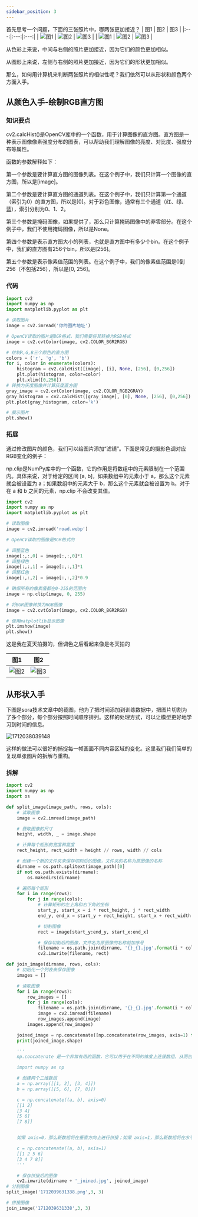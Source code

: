 ```yaml
---
sidebar_position: 3
---
```


首先思考一个问题，下面的三张照片中，哪两张更加接近？
| 图1 | 图2 | 图3 |
|:---:|:---:|:---:|
| ![图1](image/图片的相似性比较/1712039631338.png) | ![图2](image/图片的相似性比较/1712039638653.png) | ![图3](image/图片的相似性比较/1712039646553.png) |
| ![图1](image/图片的相似性比较/Figure_1.png) | ![图2](image/图片的相似性比较/Figure_2.png) | ![图3](image/图片的相似性比较/Figure_3.png) |

从色彩上来说，中间与右侧的照片更加接近，因为它们的颜色更加相似。

从图形上来说，左侧与右侧的照片更加接近，因为它们的形状更加相似。

那么，如何用计算机来判断两张照片的相似性呢？我们依然可以从形状和颜色两个方面入手。


## 从颜色入手-绘制RGB直方图


### 知识要点

cv2.calcHist()是OpenCV库中的一个函数，用于计算图像的直方图。直方图是一种表示图像像素强度分布的图表，可以帮助我们理解图像的亮度、对比度、强度分布等属性。

函数的参数解释如下：

第一个参数是要计算直方图的图像列表。在这个例子中，我们只计算一个图像的直方图，所以是[image]。

第二个参数是要计算直方图的通道列表。在这个例子中，我们只计算第一个通道（索引为0）的直方图，所以是[0]。对于彩色图像，通常有三个通道（红、绿、蓝），索引分别为0、1、2。

第三个参数是掩码图像，如果提供了，那么只计算掩码图像中的非零部分。在这个例子中，我们不使用掩码图像，所以是None。

第四个参数是表示直方图大小的列表，也就是直方图中有多少个bin。在这个例子中，我们的直方图有256个bin，所以是[256]。

第五个参数是表示像素值范围的列表。在这个例子中，我们的像素值范围是0到256（不包括256），所以是[0, 256]。

### 代码

```python
import cv2
import numpy as np
import matplotlib.pyplot as plt

# 读取图片
image = cv2.imread('你的图片地址')

# OpenCV读取的图片是BGR格式，我们需要将其转换为RGB格式
image = cv2.cvtColor(image, cv2.COLOR_BGR2RGB)

# 绘制R,G,B三个颜色的直方图
colors = ('r', 'g', 'b')
for i, color in enumerate(colors):
    histogram = cv2.calcHist([image], [i], None, [256], [0,256])
    plt.plot(histogram, color=color)
    plt.xlim([0,256])
# 转换为灰度图像并计算灰度直方图
gray_image = cv2.cvtColor(image, cv2.COLOR_RGB2GRAY)
gray_histogram = cv2.calcHist([gray_image], [0], None, [256], [0,256])
plt.plot(gray_histogram, color='k')

# 展示图片
plt.show()
```

### 拓展

通过修改图片的颜色，我们可以给图片添加“滤镜”。下面是常见的摄影色调对应RGB变化的例子：


np.clip是NumPy库中的一个函数，它的作用是将数组中的元素限制在一个范围内。具体来说，对于给定的区间 [a, b]，如果数组中的元素小于 a，那么这个元素就会被设置为 a；如果数组中的元素大于 b，那么这个元素就会被设置为 b。对于在 a 和 b 之间的元素，np.clip 不会改变其值。

```python
import cv2
import numpy as np
import matplotlib.pyplot as plt

# 读取图像
image = cv2.imread('road.webp')

# OpenCV读取的图像是BGR格式的

# 调整蓝色
image[:,:,0] = image[:,:,0]*1
# 调整绿色
image[:,:,1] = image[:,:,1]*1
# 调整红色
image[:,:,2] = image[:,:,2]*0.9

# 确保所有的像素值都在0-255的范围内
image = np.clip(image, 0, 255)

# 将BGR图像转换为RGB图像
image = cv2.cvtColor(image, cv2.COLOR_BGR2RGB)

# 使用matplotlib显示图像
plt.imshow(image)
plt.show()

```

这是我在夏天拍摄的，但调色之后看起来像是冬天拍的

| 图1 | 图2 |
|:---:|:---:|
| ![图2](image/图片的相似性比较/road.png) | ![图3](image/图片的相似性比较/road-cold.png) |

## 从形状入手

下图是sora技术文章中的截图，他为了把时间添加到训练数据中，把图片切割为了多个部分，每个部分按照时间顺序排列。这样的处理方式，可以让模型更好地学习到时间的信息。

![1712038039148](image/图片的拆解与重构/figure-patches.avif)

这样的做法可以很好的捕捉每一帧画面不同内容区域的变化。这里我们我们简单的复现单张图片的拆解与重构。


### 拆解

```python
import cv2
import numpy as np
import os

def split_image(image_path, rows, cols):
    # 读取图像
    image = cv2.imread(image_path)

    # 获取图像的尺寸
    height, width, _ = image.shape

    # 计算每个矩形的宽度和高度
    rect_height, rect_width = height // rows, width // cols

    # 创建一个新的文件夹来保存切割后的图像，文件夹的名称为原图像的名称
    dirname = os.path.splitext(image_path)[0]
    if not os.path.exists(dirname):
        os.makedirs(dirname)

    # 遍历每个矩形
    for i in range(rows):
        for j in range(cols):
            # 计算矩形的左上角和右下角的坐标
            start_y, start_x = i * rect_height, j * rect_width
            end_y, end_x = start_y + rect_height, start_x + rect_width

            # 切割图像
            rect = image[start_y:end_y, start_x:end_x]

            # 保存切割后的图像，文件名为原图像的名称前加序号
            filename = os.path.join(dirname, '{}_{}.jpg'.format(i * cols + j, dirname))
            cv2.imwrite(filename, rect)

def join_image(dirname, rows, cols):
    # 初始化一个列表来保存图像
    images = []

    # 读取图像
    for i in range(rows):
        row_images = []
        for j in range(cols):
            filename = os.path.join(dirname, '{}_{}.jpg'.format(i * cols + j, dirname))
            image = cv2.imread(filename)
            row_images.append(image)
        images.append(row_images)

    joined_image = np.concatenate([np.concatenate(row_images, axis=1) for row_images in images], axis=0)
    print(joined_image.shape)

    '''
    np.concatenate 是一个非常有用的函数，它可以用于在不同的维度上连接数组，从而创建新的、更大的数组。

    import numpy as np

    # 创建两个二维数组
    a = np.array([[1, 2], [3, 4]])
    b = np.array([[5, 6], [7, 8]])

    c = np.concatenate((a, b), axis=0)
    [[1 2]
    [3 4]
    [5 6]
    [7 8]]


    如果 axis=0，那么新数组将在垂直方向上进行拼接；如果 axis=1，那么新数组将在水平方向上进行拼接。

    c = np.concatenate((a, b), axis=1)
    [[1 2 5 6]
    [3 4 7 8]]
    '''

    # 保存拼接后的图像
    cv2.imwrite(dirname + '_joined.jpg', joined_image)
# 分割图像
split_image('1712039631338.png',3, 3)

# 拼接图像
join_image('1712039631338',3, 3)


```